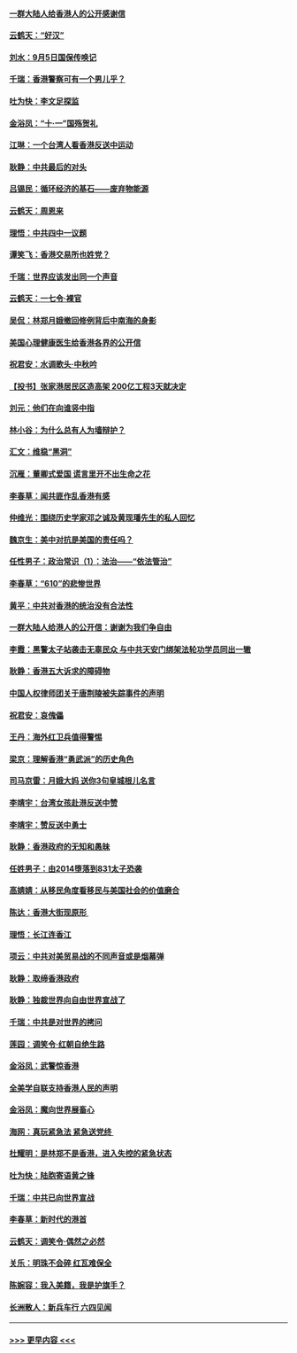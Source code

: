 #### [一群大陆人给香港人的公开感谢信](../pages/nsc993/n11514797.md?t=09130033) 
#### [云鹤天：“好汉”](../pages/nsc993/n11513536.md?t=09130033) 
#### [刘水：9月5日国保传唤记](../pages/nsc993/n11513460.md?t=09130033) 
#### [千瑞：香港警察可有一个男儿乎？](../pages/nsc993/n11513109.md?t=09130033) 
#### [吐为快：李文足探监](../pages/nsc993/n11509622.md?t=09130033) 
#### [金浴凤：“十‧一”国殇贺礼](../pages/nsc993/n11509593.md?t=09130033) 
#### [江琳：一个台湾人看香港反送中运动](../pages/nsc993/n11509211.md?t=09130033) 
#### [耿静：中共最后的对头](../pages/nsc993/n11508308.md?t=09130033) 
#### [吕锡民：循环经济的基石——废弃物能源](../pages/nsc993/n11508212.md?t=09130033) 
#### [云鹤天：周恩来](../pages/nsc993/n11508055.md?t=09130033) 
#### [理悟：中共四中一议题](../pages/nsc993/n11507782.md?t=09130033) 
#### [谭笑飞：香港交易所也姓党？](../pages/nsc993/n11507753.md?t=09130033) 
#### [千瑞：世界应该发出同一个声音](../pages/nsc993/n11507290.md?t=09130033) 
#### [云鹤天：一七令‧裸官](../pages/nsc993/n11507177.md?t=09130033) 
#### [吴侃：林郑月娥撤回修例背后中南海的身影](../pages/nsc993/n11506876.md?t=09130033) 
#### [美国心理健康医生给香港各界的公开信](../pages/nsc993/n11506809.md?t=09130033) 
#### [祝君安：水调歌头‧中秋吟](../pages/nsc993/n11506758.md?t=09130033) 
#### [【投书】张家港居民区造高架 200亿工程3天就决定](../pages/nsc993/n11506682.md?t=09130033) 
#### [刘元：他们在向谁竖中指](../pages/nsc993/n11505384.md?t=09130033) 
#### [林小谷：为什么总有人为墙辩护？](../pages/nsc993/n11505226.md?t=09130033) 
#### [汇文：维稳“黑洞”](../pages/nsc993/n11504347.md?t=09130033) 
#### [沉雁：董卿式爱国 谎言里开不出生命之花](../pages/nsc993/n11503215.md?t=09130033) 
#### [李春草：闻共匪作乱香港有感](../pages/nsc993/n11503072.md?t=09130033) 
#### [仲维光：围绕历史学家邓之诚及黄现璠先生的私人回忆](../pages/nsc993/n11501330.md?t=09130033) 
#### [魏京生：美中对抗是美国的责任吗？](../pages/nsc993/n11500723.md?t=09130033) 
#### [任性男子：政治常识（1）：法治——“依法管治”](../pages/nsc993/n11500791.md?t=09130033) 
#### [李春草：“610”的悲惨世界](../pages/nsc993/n11501141.md?t=09130033) 
#### [黄平：中共对香港的统治没有合法性](../pages/nsc993/n11499473.md?t=09130033) 
#### [一群大陆人给港人的公开信：谢谢为我们争自由](../pages/nsc993/n11500402.md?t=09130033) 
#### [李霞：黑警太子站袭击无辜民众 与中共天安门绑架法轮功学员同出一辙](../pages/nsc993/n11499805.md?t=09130033) 
#### [耿静：香港五大诉求的障碍物](../pages/nsc993/n11497578.md?t=09130033) 
#### [中国人权律师团关于唐荆陵被失踪事件的声明](../pages/nsc993/n11500014.md?t=09130033) 
#### [祝君安：哀傀儡](../pages/nsc993/n11499776.md?t=09130033) 
#### [王丹：海外红卫兵值得警惕](../pages/nsc993/n11498138.md?t=09130033) 
#### [梁京：理解香港“勇武派”的历史角色](../pages/nsc993/n11498006.md?t=09130033) 
#### [司马京雷：月娥大妈  送你3句皇城根儿名言](../pages/nsc993/n11497885.md?t=09130033) 
#### [李靖宇：台湾女孩赴港反送中赞](../pages/nsc993/n11497721.md?t=09130033) 
#### [李靖宇：赞反送中勇士](../pages/nsc993/n11497452.md?t=09130033) 
#### [耿静：香港政府的无知和愚昧](../pages/nsc993/n11494238.md?t=09130033) 
#### [任姓男子：由2014堕落到831太子恐袭](../pages/nsc993/n11496683.md?t=09130033) 
#### [高婧婧：从移民角度看移民与美国社会的价值磨合](../pages/nsc993/n11495757.md?t=09130033) 
#### [陈达：香港大街现原形 ](../pages/nsc993/n11495441.md?t=09130033) 
#### [理悟：长江连香江](../pages/nsc993/n11495377.md?t=09130033) 
#### [项云：中共对美贸易战的不同声音或是烟幕弹](../pages/nsc993/n11494929.md?t=09130033) 
#### [耿静：取缔香港政府](../pages/nsc993/n11494218.md?t=09130033) 
#### [耿静：独裁世界向自由世界宣战了](../pages/nsc993/n11494190.md?t=09130033) 
#### [千瑞：中共是对世界的拷问](../pages/nsc993/n11493021.md?t=09130033) 
#### [莲园：调笑令‧红朝自绝生路](../pages/nsc993/n11493011.md?t=09130033) 
#### [金浴凤：武警惊香港](../pages/nsc993/n11492994.md?t=09130033) 
#### [全美学自联支持香港人民的声明](../pages/nsc993/n11492630.md?t=09130033) 
#### [金浴凤：魔向世界展畜心](../pages/nsc993/n11492599.md?t=09130033) 
#### [海网：真玩紧急法 紧急送党终 ](../pages/nsc993/n11492535.md?t=09130033) 
#### [杜耀明：是林郑不是香港，进入失控的紧急状态](../pages/nsc993/n11491420.md?t=09130033) 
#### [吐为快：陆胞寄语黄之锋](../pages/nsc993/n11491117.md?t=09130033) 
#### [千瑞：中共已向世界宣战](../pages/nsc993/n11490123.md?t=09130033) 
#### [李春草：新时代的港首](../pages/nsc993/n11489864.md?t=09130033) 
#### [云鹤天：调笑令·偶然之必然](../pages/nsc993/n11489701.md?t=09130033) 
#### [关乐：明珠不会碎 红瓦难保全](../pages/nsc993/n11489647.md?t=09130033) 
#### [陈婉容：我入美籍，我是护旗手？](../pages/nsc993/n11487908.md?t=09130033) 
#### [长洲散人：新兵车行 六四见闻](../pages/nsc993/n11487729.md?t=09130033) 

----
#### [ >>> 更早内容 <<< ](../indexes/nsc993-earlier.md)
